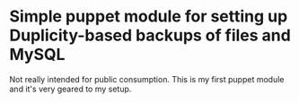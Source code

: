 Simple puppet module for setting up Duplicity-based backups of files and MySQL
==============================================================================

Not really intended for public consumption. This is my first puppet module and it's very geared to my setup.

